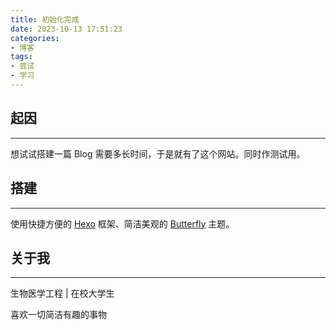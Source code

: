 ```yaml
---
title: 初始化完成
date: 2023-10-13 17:51:23
categories:
- 博客
tags: 
- 尝试
- 学习
---
```


## 起因
***
想试试搭建一篇 Blog 需要多长时间，于是就有了这个网站。同时作测试用。

## 搭建
***
使用快捷方便的 [Hexo](https://hexo.io/zh-cn/index.html) 框架、简洁美观的 [Butterfly](https://butterfly.js.org/) 主题。

## 关于我
***
生物医学工程 | 在校大学生

喜欢一切简洁有趣的事物
